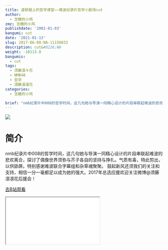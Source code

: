```yaml
---
title: 道顿堀上的哲学课堂——难波纪录片哲学小剧场cut
author:
  - 含糖的小鸡
zmz: 含糖的小鸡
publishdate: '2001-01-03'
bangumi: cut
date: '2021-01-13'
slug: 2017-06-08-NA-11150833
description: cut&#8226;NA
weight: -10113.0
bangumis:
  - cut
tags:
  - 须藤凛々花
  - NMB48
  - 哲学
  - 須藤凜凜花
categories:
  - 含糖的小鸡

brief: "nmb纪录片中008的哲学时间，这几句她与导演一同精心设计的片段串联起难波的悲欢离合，探讨了偶像世界须弥与芥子各自的坚持与挣扎。气质有毒，特此剪出，以供舔屏。特别感谢难波联合字幕组和杂草魂聚聚。 鼓起新风还须我们的关注和支持，相信一分一毫都足以成为她的强大。2017年总选应援欢迎关注微博@须藤凛凛花后援会！"
---
```

![](https://raw.githubusercontent.com/tcgriffith/owaraisite/master/static/tmpimg/6617ec2dfdca4093e1d8e82a08b11841370e55f3.jpg.480.jpg)
# 简介  
nmb纪录片中008的哲学时间，这几句她与导演一同精心设计的片段串联起难波的悲欢离合，探讨了偶像世界须弥与芥子各自的坚持与挣扎。气质有毒，特此剪出，以供舔屏。特别感谢难波联合字幕组和杂草魂聚聚。
鼓起新风还须我们的关注和支持，相信一分一毫都足以成为她的强大。2017年总选应援欢迎关注微博@须藤凛凛花后援会！  

[去B站观看](https://www.bilibili.com/video/av11150833/)
<div class ="resp-container"><iframe class="testiframe" src="//player.bilibili.com/player.html?aid=11150833"", scrolling="no", allowfullscreen="true" > </iframe></div> 
